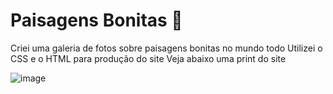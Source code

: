# Paisagens Bonitas 🌆
Criei uma galeria de fotos sobre paisagens bonitas no mundo todo
Utilizei o CSS e o HTML para produção do site
Veja abaixo uma print do site

![image](https://github.com/hiagomanoel/Site-CSS/assets/162700610/40d0d1fb-f358-4c93-91a0-e8ce17a416ff)
